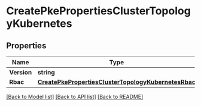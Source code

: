 # CreatePkePropertiesClusterTopologyKubernetes

## Properties
Name | Type | Description | Notes
------------ | ------------- | ------------- | -------------
**Version** | **string** |  | 
**Rbac** | [**CreatePkePropertiesClusterTopologyKubernetesRbac**](CreatePKEProperties_clusterTopology_kubernetes_rbac.md) |  | 

[[Back to Model list]](../README.md#documentation-for-models) [[Back to API list]](../README.md#documentation-for-api-endpoints) [[Back to README]](../README.md)


